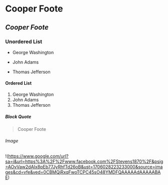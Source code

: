 # **Cooper Foote**
## *Cooper Foote*
### Unordered List
- George Washington
* John Adams
+ Thomas Jefferson
#### Ordered List
1. George Washington
1. John Adams
1. Thomas Jefferson

##### Block Quote
> Cooper Foote
###### Image
!(https://www.google.com/url?sa=i&url=https%3A%2F%2Fwww.facebook.com%2FStevens1870%2F&psig=AOvVaw2dAIx8pEb77JyRhfTd26oB&ust=1706028223233000&source=images&cd=vfe&ved=0CBMQjRxqFwoTCPC45sO48YMDFQAAAAAdAAAAABAE)
